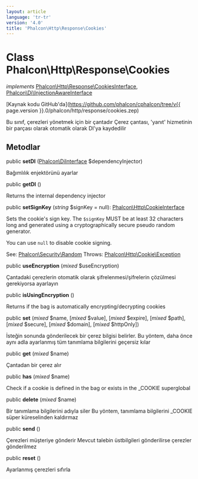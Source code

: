 ```yaml
---
layout: article
language: 'tr-tr'
version: '4.0'
title: 'Phalcon\Http\Response\Cookies'
---
```

# Class **Phalcon\Http\Response\Cookies**

*implements* [Phalcon\Http\Response\CookiesInterface](Phalcon_Http_Response_CookiesInterface), [Phalcon\Di\InjectionAwareInterface](Phalcon_Di_InjectionAwareInterface)

[Kaynak kodu GitHub'da](https://github.com/phalcon/cphalcon/tree/v{{ page.version }}.0/phalcon/http/response/cookies.zep)

Bu sınıf, çerezleri yönetmek için bir çantadır Çerez çantası, 'yanıt' hizmetinin bir parçası olarak otomatik olarak DI'ya kaydedilir

## Metodlar

public **setDI** ([Phalcon\DiInterface](Phalcon_DiInterface) $dependencyInjector)

Bağımlılık enjektörünü ayarlar

public **getDI** ()

Returns the internal dependency injector

public **setSignKey** (*string* $signKey = null): [Phalcon\Http\CookieInterface](Phalcon_Http_CookieInterface)

Sets the cookie's sign key. The `$signKey` MUST be at least 32 characters long and generated using a cryptographically secure pseudo random generator.

You can use `null` to disable cookie signing.

See: [Phalcon\Security\Random](Phalcon_Security_Random) Throws: [Phalcon\Http\Cookie\Exception](Phalcon_Http_Cookie_Exception)

public **useEncryption** (*mixed* $useEncryption)

Çantadaki çerezlerin otomatik olarak şifrelenmesi/şifrelerin çözülmesi gerekiyorsa ayarlayın

public **isUsingEncryption** ()

Returns if the bag is automatically encrypting/decrypting cookies

public **set** (*mixed* $name, [*mixed* $value], [*mixed* $expire], [*mixed* $path], [*mixed* $secure], [*mixed* $domain], [*mixed* $httpOnly])

İsteğin sonunda gönderilecek bir çerez bilgisi belirler. Bu yöntem, daha önce aynı adla ayarlanmış tüm tanımlama bilgilerini geçersiz kılar

public **get** (*mixed* $name)

Çantadan bir çerez alır

public **has** (*mixed* $name)

Check if a cookie is defined in the bag or exists in the _COOKIE superglobal

public **delete** (*mixed* $name)

Bir tanımlama bilgilerini adıyla siler Bu yöntem, tanımlama bilgilerini _COOKIE süper küreselinden kaldırmaz

public **send** ()

Çerezleri müşteriye gönderir Mevcut talebin üstbilgileri gönderilirse çerezler gönderilmez

public **reset** ()

Ayarlanmış çerezleri sıfırla